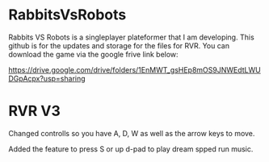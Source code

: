 # RabbitsVsRobots
Rabbits VS Robots is a singleplayer plateformer that I am developing. This github is for the updates and storage for the files for RVR. You can download the game via the google frive link below:

https://drive.google.com/drive/folders/1EnMWT_gsHEp8mOS9JNWEdtLWUDGpAcpx?usp=sharing

# RVR V3
Changed controlls so you have A, D, W as well as the arrow keys to move.


Added the feature to press S or up d-pad to play dream spped run music. 
